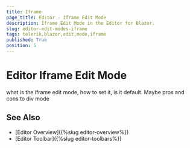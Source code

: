 ```yaml
---
title: Iframe
page_title: Editor - Iframe Edit Mode
description: Iframe Edit Mode in the Editor for Blazor.
slug: editor-edit-modes-iframe
tags: telerik,blazor,edit,mode,iframe
published: True
position: 5
---
```



# Editor Iframe Edit Mode

what is the iframe edit mode, how to set it, is it default. Maybe pros and cons to div mode

## See Also

  * [Editor Overview]({%slug editor-overview%})
  * [Editor Toolbar]({%slug editor-toolbars%})

